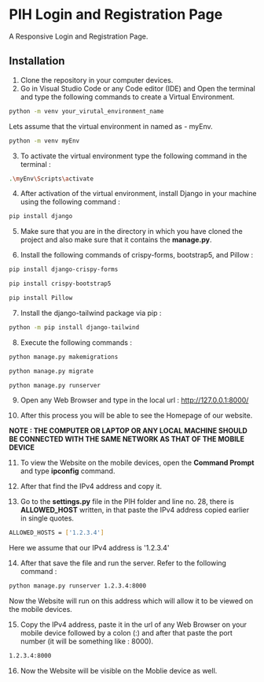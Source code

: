 # PIH Login and Registration Page

A Responsive Login and Registration Page.

## Installation

1. Clone the repository in your computer devices.
2. Go in Visual Studio Code or any Code editor (IDE) and Open the terminal and type the following commands to create a Virtual Environment.

```bash
python -m venv your_virutal_environment_name
```
Lets assume that the virtual environment in named as - myEnv.
```bash
python -m venv myEnv
```

3. To activate the virtual environment type the following command in the terminal :
```bash
.\myEnv\Scripts\activate
```

4. After activation of the virtual environment, install Django in your machine using the following command :
```bash
pip install django
```
5. Make sure that you are in the directory in which you have cloned the project and also make sure that it contains the <b>manage.py</b>.

6. Install the following commands of crispy-forms, bootstrap5, and Pillow :
```bash
pip install django-crispy-forms
```
```bash
pip install crispy-bootstrap5
```
```bash
pip install Pillow
```
7. Install the django-tailwind package via pip :
 
```bash
python -m pip install django-tailwind
```

8. Execute the following commands :
```bash
python manage.py makemigrations
```

```bash
python manage.py migrate
```

```bash
python manage.py runserver
```

9. Open any Web Browser and type in the local url : http://127.0.0.1:8000/

10. After this process you will be able to see the Homepage of our website.

<b>NOTE : THE COMPUTER OR LAPTOP OR ANY LOCAL MACHINE SHOULD BE CONNECTED WITH THE SAME NETWORK AS THAT OF THE MOBILE DEVICE </b>

11. To view the Website on the mobile devices, open the <b>Command Prompt</b> and type <b>ipconfig</b> command.

12. After that find the IPv4 address and copy it.

13. Go to the <b>settings.py</b> file in the PIH folder and line no. 28, there is <b>ALLOWED_HOST</b> written, in that paste the IPv4 address copied earlier in single quotes.

```bash
ALLOWED_HOSTS = ['1.2.3.4']
```
Here we assume that our IPv4 address is '1.2.3.4'

14. After that save the file and run the server. Refer to the following command :

```bash
python manage.py runserver 1.2.3.4:8000
```

Now the Website will run on this address which will allow it to be viewed on the mobile devices.


15. Copy the IPv4 address, paste it in the url of any Web Browser on your mobile device followed by a colon (:) and after that paste the port number (it will be something like : 8000).

 ```bash
1.2.3.4:8000
```

16. Now the Website will be visible on the Moblie device as well.


